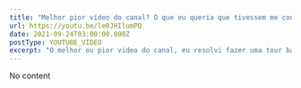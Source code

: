 ```yaml
---
title: "Melhor pior vídeo do canal? O que eu queria que tivessem me contado quando comecei com JavaScript!"
url: https://youtu.be/le0JHIlumPQ
date: 2021-09-24T03:00:00.000Z
postType: YOUTUBE_VIDEO
excerpt: "O melhor ou pior video do canal, eu resolvi fazer uma tour base sobre JavaScript sem focar em framework nem nada, só JavaScript no navegador! Entender que ele roda quando a página carrega ou quando o usuário dispara uma ação, visualizar as possibilidades, debugar problemas e motivar a dar os primeiros passos!"
---
```


No content
